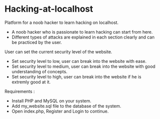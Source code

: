 # Hacking-at-localhost
Platform for a noob hacker to learn hacking on localhost.

* A noob hacker who is passionate to learn hacking can start from here.
* Different types of attacks are explained in each section clearly and can be practiced by the user.

User can set the current security level of the website.
* Set security level to low, user can break into the website with ease.
* Set security level to medium, user can break into the website with good understanding of concepts.
* Set security level to high, user can break into the website if he is extremly good at it.

Requirements :
* Install PHP and MySQL on your system.
* Add my_website.sql file to the database of the system.
* Open index.php, Register and Login to continue.